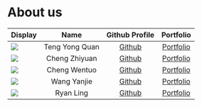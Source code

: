 # About us

Display |      Name      |               Github Profile                | Portfolio 
--------|:--------------:|:-------------------------------------------:|:---------:
![](https://via.placeholder.com/100.png?text=Photo) | Teng Yong Quan | [Github](https://github.com/teng-yong-quan) | [Portfolio](team/teng-yong-quan.md)
![](https://via.placeholder.com/100.png?text=Photo) | Cheng Zhiyuan  | [Github](https://github.com/Cheng-Zhiyuan)  | [Portfolio](team/cheng-zhiyuan.md)
![](https://via.placeholder.com/100.png?text=Photo) |  Cheng Wentuo  |    [Github](https://github.com/wentuoc)     | [Portfolio](team/wentuoc.md)
![](https://via.placeholder.com/100.png?text=Photo) |  Wang Yanjie   |  [Github](https://github.com/olsonwangyj)   | [Portfolio](team/olsonwangyj.md)
![](https://via.placeholder.com/100.png?text=Photo) |   Ryan Ling    |  [Github](https://github.com/RyanLing169)   | [Portfolio](team/ryanling169.md)

